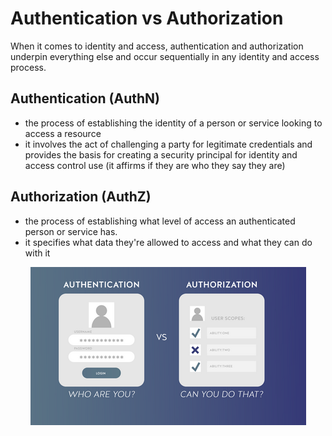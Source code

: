 # Authentication vs Authorization

When it comes to identity and access, authentication and authorization underpin everything else and occur sequentially in any identity and access process.

## Authentication (AuthN)

- the process of establishing the identity of a person or service looking to access a resource
- it involves the act of challenging a party for legitimate credentials and provides the basis for creating a security principal for identity and access control use (it affirms if they are who they say they are)

## Authorization (AuthZ)

- the process of establishing what level of access an authenticated person or service has.
- it specifies what data they're allowed to access and what they can do with it

<p align="center">
<img src="https://raw.githubusercontent.com/BIT-R0nIn/AZ-900-Microsoft-Azure-Fundamentals-Study-Notes/master/img/authnz.png"></p>